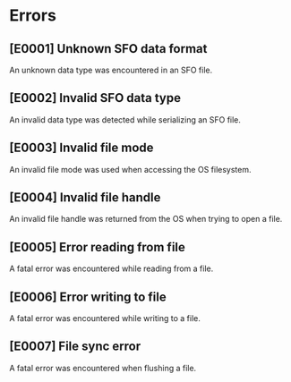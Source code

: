 # Errors

## [E0001] Unknown SFO data format
An unknown data type was encountered in an SFO file.

## [E0002] Invalid SFO data type
An invalid data type was detected while serializing an SFO file.

## [E0003] Invalid file mode
An invalid file mode was used when accessing the OS filesystem.

## [E0004] Invalid file handle
An invalid file handle was returned from the OS when trying to open a file.

## [E0005] Error reading from file
A fatal error was encountered while reading from a file.

## [E0006] Error writing to file
A fatal error was encountered while writing to a file.

## [E0007] File sync error
A fatal error was encountered when flushing a file.